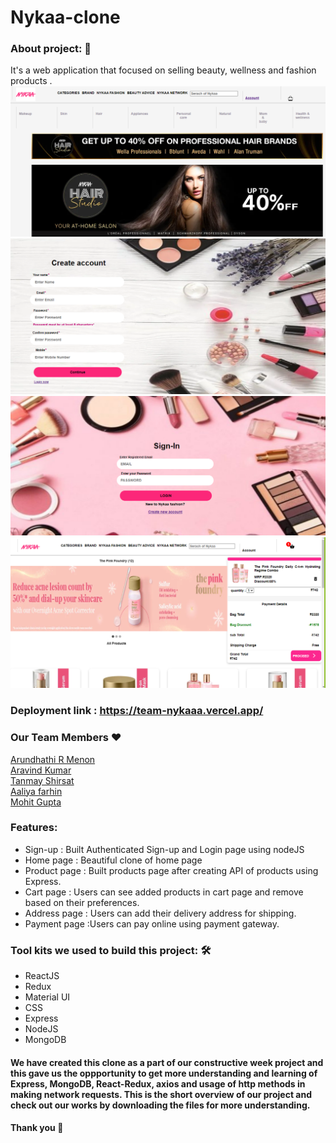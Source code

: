# Nykaa-clone


<h3>About project: 🙌</h3>
It's a web application that focused on selling beauty, wellness and fashion products .
<img src="https://github.com/arundhathi6/Team-Nykaa/blob/main/Frontend/src/images/nykaa-1.png" />
<img src="https://github.com/arundhathi6/Team-Nykaa/blob/main/Frontend/src/images/nykaa-2.png"/>
<img src="https://github.com/arundhathi6/Team-Nykaa/blob/main/Frontend/src/images/nykaa-3.png"/>
<img src="https://github.com/arundhathi6/Team-Nykaa/blob/main/Frontend/src/images/nykaa-4.png"/>

<h3>Deployment link : <a href="https://team-nykaaa.vercel.app/">https://team-nykaaa.vercel.app/</a></h3>
<h3>Our Team Members ❤️</h3>
   <a href="https://github.com/arundhathi6">Arundhathi R Menon</a><br>
    <a href="https://github.com/Arvind-Kumar-Mahato">Aravind Kumar</a><br>
     <a href="https://github.com/TanmayShirsat">Tanmay Shirsat</a><br>
       <a href="https://github.com/aaliyafarhin">Aaliya farhin</a><br>
      <a href="https://github.com/MohitGupta10">Mohit Gupta</a><br>
   <h3>Features:</h3>
      <ul>
            <li> Sign-up : Built Authenticated Sign-up and Login page using nodeJS</li>
            <li> Home page : Beautiful clone of home page </li>
            <li> Product page : Built products page after creating API of products using Express.</li>
            <li> Cart page : Users can see added products in cart page and remove based on their preferences.</li>
            <li> Address page : Users can add their delivery address for shipping.</li>
            <li> Payment page :Users can pay online using payment gateway.</li></ul>

   
   <h3>Tool kits we used to build this project: 🛠</h3>
  <ul>
 
   <li>ReactJS</li>
   <li>Redux</li>
   <li>Material UI</li>
   <li>CSS</li>
   <li>Express</li>
   <li>NodeJS</li>
   <li>MongoDB</li></ul>
  <h4>We have created this clone as a part of our constructive week project and this gave us the oppportunity to get more understanding and learning of Express, MongoDB, React-Redux, axios and usage of http methods in making network requests. This is the short overview of our project and check out our works by downloading the files for more understanding.</h4>
  <h4>Thank you 🙌</h4>

